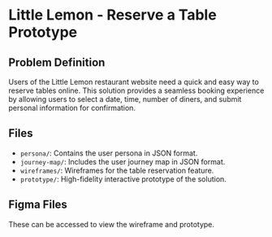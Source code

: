 
# Little Lemon - Reserve a Table Prototype

## Problem Definition
Users of the Little Lemon restaurant website need a quick and easy way to reserve tables online. This solution provides a seamless booking experience by allowing users to select a date, time, number of diners, and submit personal information for confirmation.

## Files
- `persona/`: Contains the user persona in JSON format.
- `journey-map/`: Includes the user journey map in JSON format.
- `wireframes/`: Wireframes for the table reservation feature.
- `prototype/`: High-fidelity interactive prototype of the solution.

## Figma Files
These can be accessed to view the wireframe and prototype.
